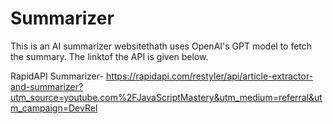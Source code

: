 # Summarizer
 This is an AI summarizer websitethath uses OpenAI's GPT model to fetch the summary. The linktof the API is given below.
 
RapidAPI Summarizer- 
https://rapidapi.com/restyler/api/article-extractor-and-summarizer?utm_source=youtube.com%2FJavaScriptMastery&utm_medium=referral&utm_campaign=DevRel

